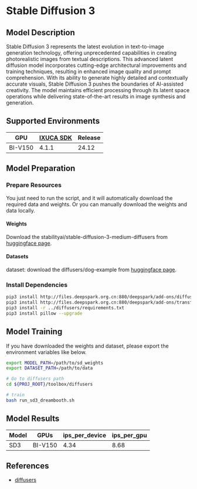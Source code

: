 # Stable Diffusion 3

## Model Description

Stable Diffusion 3 represents the latest evolution in text-to-image generation technology, offering unprecedented
capabilities in creating photorealistic images from textual descriptions. This advanced latent diffusion model
incorporates cutting-edge architectural improvements and training techniques, resulting in enhanced image quality and
prompt comprehension. With its ability to generate highly detailed and contextually accurate visuals, Stable Diffusion 3
pushes the boundaries of AI-assisted creativity. The model maintains efficient processing through its latent space
operations while delivering state-of-the-art results in image synthesis and generation.

## Supported Environments

| GPU    | [IXUCA SDK](https://gitee.com/deep-spark/deepspark#%E5%A4%A9%E6%95%B0%E6%99%BA%E7%AE%97%E8%BD%AF%E4%BB%B6%E6%A0%88-ixuca) | Release |
|--------|-----------|---------|
| BI-V150 | 4.1.1     |  24.12  |

## Model Preparation

### Prepare Resources

You just need to run the script, and it will automatically download the required data and weights. Or you can manually
download the weights and data locally.

#### Weights

Download the stabilityai/stable-diffusion-3-medium-diffusers from [huggingface
page](https://huggingface.co/stabilityai/stable-diffusion-3-medium-diffusers).

#### Datasets

dataset: download the diffusers/dog-example from [huggingface
page](https://huggingface.co/datasets/diffusers/dog-example).

### Install Dependencies

```bash
pip3 install http://files.deepspark.org.cn:880/deepspark/add-ons/diffusers-0.29.0-py3-none-any.whl
pip3 install http://files.deepspark.org.cn:880/deepspark/add-ons/transformers-4.38.1-py3-none-any.whl
pip3 install -r ../diffusers/requirements.txt
pip3 install pillow --upgrade
```

## Model Training

If you have downloaded the weights and dataset, please export the environment variables like below.

```bash
export MODEL_PATH=/path/to/sd_weights
export DATASET_PATH=/path/to/data
```

```bash
# Go to diffusers path
cd ${PROJ_ROOT}/toolbox/diffusers

# train
bash run_sd3_dreambooth.sh
```

## Model Results

| Model | GPUs    | ips_per_device | ips_per_gpu |
| ----- | ------- | -------------- | ----------- |
| SD3   | BI-V150 | 4.34           | 8.68        |

## References

- [diffusers](https://github.com/huggingface/diffusers)
